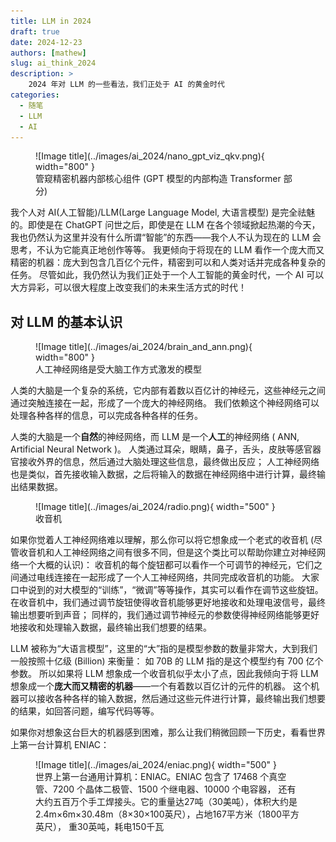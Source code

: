 ```yaml
---
title: LLM in 2024
draft: true
date: 2024-12-23
authors: [mathew]
slug: ai_think_2024
description: >
    2024 年对 LLM 的一些看法，我们正处于 AI 的黄金时代
categories:
  - 随笔
  - LLM
  - AI
---
```


<figure markdown="span">
  ![Image title](../images/ai_2024/nano_gpt_viz_qkv.png){ width="800" }
  <figcaption>管窥精密机器内部核心组件 (GPT 模型的内部构造 Transformer 部分)</figcaption>
</figure>

我个人对 AI(人工智能)/LLM(Large Language Model, 大语言模型) 是完全祛魅的。即使是在 ChatGPT 问世之后，即使是在 LLM 在各个领域掀起热潮的今天，
我也仍然认为这里并没有什么所谓“智能”的东西——我个人不认为现在的 LLM 会思考，不认为它能真正地创作等等。
我更倾向于将现在的 LLM 看作一个庞大而又精密的机器：庞大到包含几百亿个元件，精密到可以和人类对话并完成各种复杂的任务。
尽管如此，我仍然认为我们正处于一个人工智能的黄金时代，一个 AI 可以大方异彩，可以很大程度上改变我们的未来生活方式的时代！


<!-- more -->


## 对 LLM 的基本认识

<figure markdown="span">
  ![Image title](../images/ai_2024/brain_and_ann.png){ width="800" }
  <figcaption>人工神经网络是受大脑工作方式激发的模型</figcaption>
</figure>

人类的大脑是一个复杂的系统，它内部有着数以百亿计的神经元，这些神经元之间通过突触连接在一起，形成了一个庞大的神经网络。
我们依赖这个神经网络可以处理各种各样的信息，可以完成各种各样的任务。


人类的大脑是一个**自然**的神经网络，而 LLM 是一个**人工**的神经网络 ( ANN, Artificial Neural Network )。
人类通过耳朵，眼睛，鼻子，舌头，皮肤等感官器官接收外界的信息，然后通过大脑处理这些信息，最终做出反应；
人工神经网络也是类似，首先接收输入数据，之后将输入的数据在神经网络中进行计算，最终输出结果数据。


<figure markdown="span">
  ![Image title](../images/ai_2024/radio.png){ width="500" }
  <figcaption>收音机</figcaption>
</figure>

如果你觉着人工神经网络难以理解，那么你可以将它想象成一个老式的收音机
(尽管收音机和人工神经网络之间有很多不同，但是这个类比可以帮助你建立对神经网络一个大概的认识)：
收音机的每个旋钮都可以看作一个可调节的神经元，它们之间通过电线连接在一起形成了一个人工神经网络，共同完成收音机的功能。
大家口中说到的对大模型的“训练”，“微调”等等操作，其实可以看作在调节这些旋钮。
在收音机中，我们通过调节旋钮使得收音机能够更好地接收和处理电波信号，最终输出想要听到声音；
同样的，我们通过调节神经元的参数使得神经网络能够更好地接收和处理输入数据，最终输出我们想要的结果。


LLM 被称为“大语言模型”，这里的“大”指的是模型参数的数量非常大，大到我们一般按照十亿级 (Billion) 来衡量：
如 70B 的 LLM 指的是这个模型约有 700 亿个参数。
所以如果将 LLM 想象成一个收音机似乎太小了点，因此我倾向于将 LLM 想象成一个**庞大而又精密的机器**——一个有着数以百亿计的元件的机器。
这个机器可以接收各种各样的输入数据，然后通过这些元件进行计算，最终输出我们想要的结果，如回答问题，编写代码等等。

如果你对想象这台巨大的机器感到困难，那么让我们稍微回顾一下历史，看看世界上第一台计算机 ENIAC：

<figure markdown="span">
  ![Image title](../images/ai_2024/eniac.png){ width="500" }
  <figcaption>世界上第一台通用计算机：ENIAC。ENIAC 包含了 17468 个真空管、7200 个晶体二极管、1500 个继电器、10000 个电容器，
            还有大约五百万个手工焊接头。它的重量达27吨（30美吨），体积大约是2.4m×6m×30.48m（8×30×100英尺），占地167平方米（1800平方英尺），
            重30英吨，耗电150千瓦</figcaption>
</figure>


